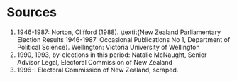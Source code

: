 # Sources

1. 1946-1987: Norton, Clifford (1988). \textit{New Zealand Parliamentary Election Results 1946-1987: Occasional Publications No 1, Department of Political Science}. Wellington: Victoria University of Wellington
2. 1990, 1993, by-elections in this period: Natalie McNaught, Senior Advisor Legal, Electoral Commission of New Zealand
3. 1996-: Electoral Commission of New Zealand, scraped.
